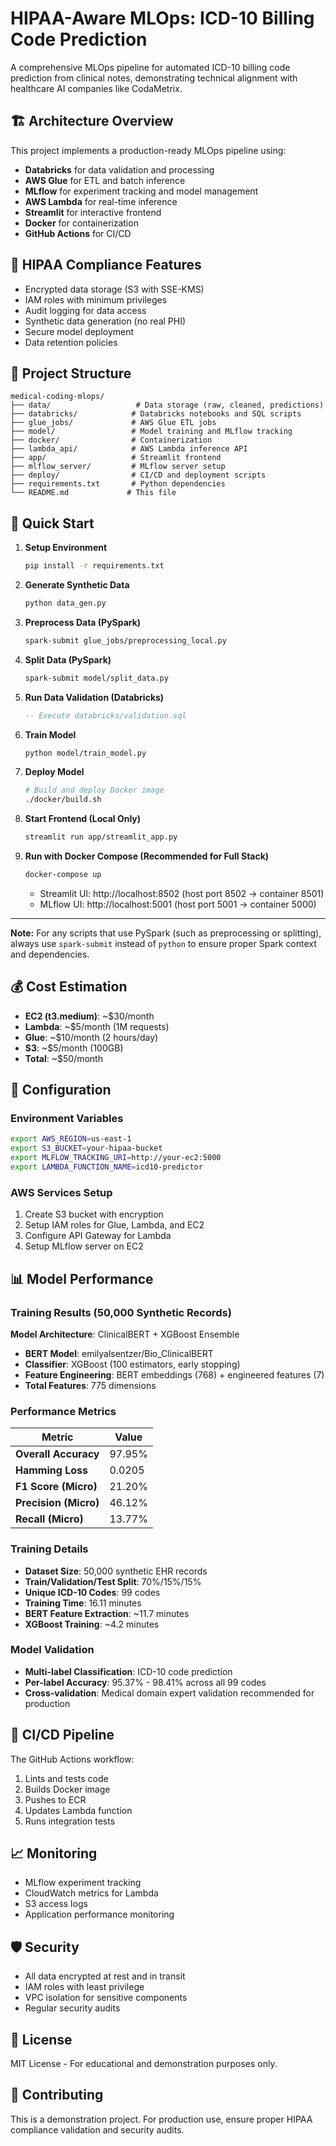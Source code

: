 # HIPAA-Aware MLOps: ICD-10 Billing Code Prediction

A comprehensive MLOps pipeline for automated ICD-10 billing code prediction from clinical notes, demonstrating technical alignment with healthcare AI companies like CodaMetrix.

## 🏗️ Architecture Overview

This project implements a production-ready MLOps pipeline using:
- **Databricks** for data validation and processing
- **AWS Glue** for ETL and batch inference
- **MLflow** for experiment tracking and model management
- **AWS Lambda** for real-time inference
- **Streamlit** for interactive frontend
- **Docker** for containerization
- **GitHub Actions** for CI/CD

## 🔐 HIPAA Compliance Features

- Encrypted data storage (S3 with SSE-KMS)
- IAM roles with minimum privileges
- Audit logging for data access
- Synthetic data generation (no real PHI)
- Secure model deployment
- Data retention policies

## 📁 Project Structure

```
medical-coding-mlops/
├── data/                   # Data storage (raw, cleaned, predictions)
├── databricks/            # Databricks notebooks and SQL scripts
├── glue_jobs/             # AWS Glue ETL jobs
├── model/                 # Model training and MLflow tracking
├── docker/                # Containerization
├── lambda_api/            # AWS Lambda inference API
├── app/                   # Streamlit frontend
├── mlflow_server/         # MLflow server setup
├── deploy/                # CI/CD and deployment scripts
├── requirements.txt       # Python dependencies
└── README.md             # This file
```

## 🚀 Quick Start

1. **Setup Environment**
   ```bash
   pip install -r requirements.txt
   ```

2. **Generate Synthetic Data**
   ```bash
   python data_gen.py
   ```

3. **Preprocess Data (PySpark)**
   ```bash
   spark-submit glue_jobs/preprocessing_local.py
   ```

4. **Split Data (PySpark)**
   ```bash
   spark-submit model/split_data.py
   ```

5. **Run Data Validation (Databricks)**
   ```sql
   -- Execute databricks/validation.sql
   ```

6. **Train Model**
   ```bash
   python model/train_model.py
   ```

7. **Deploy Model**
   ```bash
   # Build and deploy Docker image
   ./docker/build.sh
   ```

8. **Start Frontend (Local Only)**
   ```bash
   streamlit run app/streamlit_app.py
   ```

9. **Run with Docker Compose (Recommended for Full Stack)**
   ```bash
   docker-compose up
   ```
   - Streamlit UI: http://localhost:8502 (host port 8502 → container 8501)
   - MLflow UI: http://localhost:5001 (host port 5001 → container 5000)

---

**Note:** For any scripts that use PySpark (such as preprocessing or splitting), always use `spark-submit` instead of `python` to ensure proper Spark context and dependencies.

## 💰 Cost Estimation

- **EC2 (t3.medium)**: ~$30/month
- **Lambda**: ~$5/month (1M requests)
- **Glue**: ~$10/month (2 hours/day)
- **S3**: ~$5/month (100GB)
- **Total**: ~$50/month

## 🔧 Configuration

### Environment Variables
```bash
export AWS_REGION=us-east-1
export S3_BUCKET=your-hipaa-bucket
export MLFLOW_TRACKING_URI=http://your-ec2:5000
export LAMBDA_FUNCTION_NAME=icd10-predictor
```

### AWS Services Setup
1. Create S3 bucket with encryption
2. Setup IAM roles for Glue, Lambda, and EC2
3. Configure API Gateway for Lambda
4. Setup MLflow server on EC2

## 📊 Model Performance

### Training Results (50,000 Synthetic Records)

**Model Architecture**: ClinicalBERT + XGBoost Ensemble
- **BERT Model**: emilyalsentzer/Bio_ClinicalBERT
- **Classifier**: XGBoost (100 estimators, early stopping)
- **Feature Engineering**: BERT embeddings (768) + engineered features (7)
- **Total Features**: 775 dimensions

### Performance Metrics

| Metric | Value |
|--------|-------|
| **Overall Accuracy** | 97.95% |
| **Hamming Loss** | 0.0205 |
| **F1 Score (Micro)** | 21.20% |
| **Precision (Micro)** | 46.12% |
| **Recall (Micro)** | 13.77% |

### Training Details
- **Dataset Size**: 50,000 synthetic EHR records
- **Train/Validation/Test Split**: 70%/15%/15%
- **Unique ICD-10 Codes**: 99 codes
- **Training Time**: 16.11 minutes
- **BERT Feature Extraction**: ~11.7 minutes
- **XGBoost Training**: ~4.2 minutes

### Model Validation
- **Multi-label Classification**: ICD-10 code prediction
- **Per-label Accuracy**: 95.37% - 98.41% across all 99 codes
- **Cross-validation**: Medical domain expert validation recommended for production

## 🔄 CI/CD Pipeline

The GitHub Actions workflow:
1. Lints and tests code
2. Builds Docker image
3. Pushes to ECR
4. Updates Lambda function
5. Runs integration tests

## 📈 Monitoring

- MLflow experiment tracking
- CloudWatch metrics for Lambda
- S3 access logs
- Application performance monitoring

## 🛡️ Security

- All data encrypted at rest and in transit
- IAM roles with least privilege
- VPC isolation for sensitive components
- Regular security audits

## 📝 License

MIT License - For educational and demonstration purposes only.

## 🤝 Contributing

This is a demonstration project. For production use, ensure proper HIPAA compliance validation and security audits. 